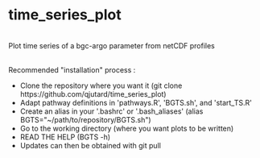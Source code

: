 # time_series_plot
<br> Plot time series of a bgc-argo parameter from netCDF profiles

<br> Recommended "installation" process :
<ul>
    <li> Clone the repository where you want it (git clone https://github.com/qjutard/time_series_plot) </li>
    <li> Adapt pathway definitions in 'pathways.R', 'BGTS.sh', and 'start_TS.R'</li>
    <li> Create an alias in your '.bashrc' or '.bash_aliases' (alias BGTS="~/path/to/repository/BGTS.sh") </li>
    <li> Go to the working directory (where you want plots to be written) </li>
    <li> READ THE HELP (BGTS -h) </li>
    <li> Updates can then be obtained with git pull </li>
</ul>
